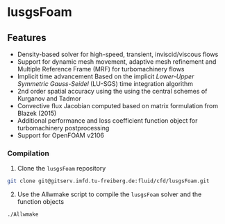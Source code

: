 # lusgsFoam

## Features

- Density-based solver for high-speed, transient, inviscid/viscous flows
- Support for dynamic mesh movement, adaptive mesh refinement and Multiple Reference Frame (MRF) for turbomachinery flows
- Implicit time advancement Based on the implicit *Lower-Upper Symmetric Gauss-Seidel* (LU-SGS) time integration algorithm
- 2nd order spatial accuracy using the using the central schemes of Kurganov and Tadmor
- Convective flux Jacobian computed based on matrix formulation from Blazek (2015)
- Additional performance and loss coefficient function object for turbomachinery postprocessing
- Support for OpenFOAM v2106

### Compilation

1. Clone the ```lusgsFoam``` repository

```bash
git clone git@gitserv.imfd.tu-freiberg.de:fluid/cfd/lusgsFoam.git
```

2. Use the Allwmake script to compile the `lusgsFoam` solver and the function objects

```bash
./Allwmake
```

